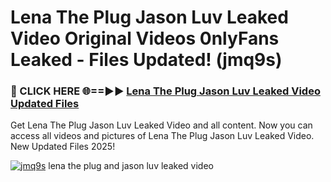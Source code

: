 # Lena The Plug Jason Luv Leaked Video Original Videos 0nlyFans Leaked - Files Updated! (jmq9s)

<h3>🔴 CLICK HERE 🌐==►► <a href="https://tinyurl.com/2wckxsce" rel="nofollow">Lena The Plug Jason Luv Leaked Video Updated Files</a></h3>

Get Lena The Plug Jason Luv Leaked Video and all content. Now you can access all videos and pictures of Lena The Plug Jason Luv Leaked Video. New Updated Files 2025!

[![jmq9s](https://i.imgur.com/AFduVYN.gif)](https://tinyurl.com/2wckxsce)
lena the plug and jason luv leaked video